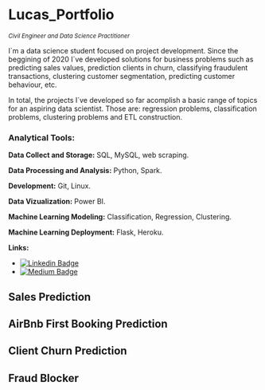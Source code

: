 # Lucas_Portfolio
<sub>*Civil Engineer and Data Science Practitioner*</sub>

I´m a data science student focused on project development. Since the beggining of 2020 I´ve developed solutions for business problems such as predicting sales values, prediction clients in churn, classifying fraudulent transactions, clustering customer segmentation, predicting customer behaviour, etc. 

In total, the projects I´ve developed so far acomplish a basic range of topics for an aspiring data scientist. Those are: regression problems, classification problems, clustering problems and ETL construction.

### **Analytical Tools:**

**Data Collect and Storage:** SQL, MySQL, web scraping.

**Data Processing and Analysis:** Python, Spark.

**Development:** Git, Linux. 

**Data Vizualization:** Power BI.

**Machine Learning Modeling:** Classification, Regression, Clustering. 

**Machine Learning Deployment:** Flask, Heroku.

**Links:**
* [![Linkedin Badge](https://img.shields.io/badge/-LinkedIn-blue?style=flat&logo=LinkedIn&logoColor=white)](https://www.linkedin.com/in/lucas-medeiros-14a8a51a8/)
* [![Medium Badge](https://img.shields.io/badge/M-Medium-lightgrey)](https://medium.com/@lucas.medeiross)


## Sales Prediction

## AirBnb First Booking Prediction

## Client Churn Prediction

## Fraud Blocker
















